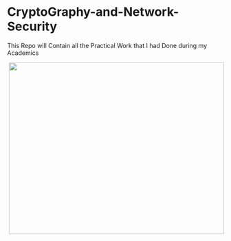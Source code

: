 # CryptoGraphy-and-Network-Security
This Repo will Contain all the Practical Work that I had Done during my Academics


<img align="right" width="500" height="400" src="https://media.giphy.com/media/SKH0AoPJqh4bX7lYk6/giphy.gif">


